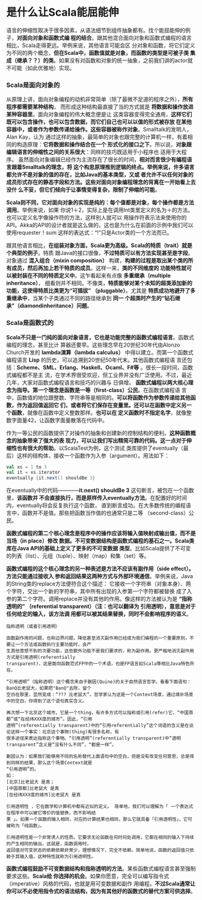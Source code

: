 是什么让Scala能屈能伸
================================================================================
语言的伸缩性取决于很多因素，从语法细节到组件抽象都有。找个能屈能伸的例子，**对面向对象和函数式编
程的结合**。跟其他混合面向对象和函数式编程的语言相比，Scala走得更远。举例来说，其他语言可能会区
分对象和函数，将它们定义为不同的两个概念，**但在Scala中，函数值就是对象，而函数的类型是可被子类
集成（继承？？）的类**。如果没有对函数和对象的统一抽象，之前我们讲的actor就不可能（如此优雅地）实现。

### Scala是面向对象的
从原理上讲，面向对象编程的动机非常简单（除了最微不足道的程序之外），**所有程序都需要某种结构**，
而形成这种结构最直接了当的方式就是 **将数据和操作放进某种容器里**。面向对象编程的伟大概念便是让
这类容器变得完全通用，**这样它们既可以包含操作，也可以包含数据，而它们自己也可以以值的形式被存放
在某他容器中，或者作为参数传递给操作。这些容器被称作对象**。Smalltalk的发明人，Alan Kay，认为
通过这样的抽象，最简单的对象也跟完整的计算机一样，有着相同的构造原理：**它将数据和操作结合在一个
形式化的接口之下**。所以说，**对象跟编辑语言的伸缩性之间的关系很大**：同样的技巧既适用于小程序也
适用于大程序。
虽然面向对象编辑已经作为主流存在了很长的时间，**相对而言很少有编程语言跟着Smalltalk的理念，将
这个构思原理推到逻辑的终点。举例来说，许多语言都允许不是对象的值的存在，比如Java的基本类型，又或
者允许不以任何对象的成员形式存在的静态字段和方法。这些对面向对象编程理念的背离在一开始看上去没什
么不妥，但它们倾向于让事情变得复杂，限制了伸缩的可能**。

**Scala则不同，它对面向对象的实现是纯的：每个值都是对象，每个操作都是方法调用**。举例来说，如果
你说1＋2，实际上是在调用Int类里定义的名为＋的方法。也可以定义名字像操作符的方法，这样别人就可以
用操作符表示法来使用你的API。Akka的API的设计者就是这么做的，这也是为什么在前面的示例中我们可以
使用requester！sum 这样的表达式：“!”只是Actor类的一个方法而已。

跟其他语言相比，**在组装对象方面，Scala更为高级。Scala的特质（trait）就是个典型的例子**。特质
跟Java的接口很像，**不过特质可以有方法实现甚至是字段**。对象通过 **混入组合（mixin composition）**
构建，**构建的过程是取出某个类的所有成员，然后再加上若干特质的成员**。这样一来，**类的不同维度的
功能特性就可以被封装在不同的特质定义中**。这乍看起来有点像 **多重继承（multiple inheritance）**，
细看则并不相同。不像类，**特质能够对某个未知的超类添加新的功能，这使得特质比类更为“可插拔”
（pluggable）**。尤其是 **特质成功地避开了多重继承中**，当某个子类通过不同的路径继承到 **同一
个超类时产生的“钻石继承”（diamondinheritance）问题**。

### Scala是函数式的
**Scala不只是一门纯的面向对象语言，它也是功能完整的函数式编程语言**。函数式编程的理念，甚至比计
算器还要早。这些理念早在20世纪30年代由Alonzo Church开发的 **lambda演算（lambda calculus）**
中得以建立。而第一个函数式编程语言 **Lisp** 的历史，可以追溯到20世纪50年代末。其他函数式编程语
言还包括：**Scheme、SML、Erlang、Haskell、Ocaml、F#等** 。很长一段时间，函数式编程都不是主
流，在学术界很受欢迎，但工业界并没有广泛使用。不过，最近几年，大家对函数式编程语言和技巧的兴趣与
日俱增。
**函数式编程以两大核心理念为指导。第一个理念是函数是一等（first-class）公民**。在函数式编程语
言中，函数值的地位跟整数、字符串等是相同的。**可以将函数作为参数传递给其他函数，作为返回值返回它
们，或者将它们保存在变量里。还可以在函数中定义另一个函数**，就像在函数中定义整数那样。**也可以在
定义函数时不指定名字**，就像整数字面量42，让函数字面量散落在代码中。

作为一等公民的函数提供了对操作的抽象和创建新的控制结构的便利。**这种函数概念的抽象带来了强大的表
现力，可以让我们写出精简可靠的代码。这一点对于伸缩性也有很大的帮助**。以ScalaTest为例，这个测试
类库提供了eventually（最后）这样的结构体，接收一个函数作为入参（argument）。用法如下：
```scala
val xs = 1 to 3
val it = xs.iterator
eventually {it.next() shouldBe 3}
```
在eventually中的代码————**it.next() shouldBe 3** 这句断言，被包在一个函数里，**该函数并
不会直接执行，而是原样传入eventually方法**。在配置好的时间内，eventually将会反复执行这个函数，
直到断言成功。在大多数传统的编程语言中，函数并不是值。那些把函数当作值的也通常只是二等
（second-class）公民。

**函数式编程的第二个核心理念是程序中的操作应该将输入值映射成输出值，而不是当场（in place）修改
数据。不可变数据结构是函数式编程的基石之一。Scala类库在Java API的基础上定义了更多的不可变数据
类型**。比如Scala提供了不可变的列表（list）、元组（tuple）、映射（map）和集（set）等。

**函数式编程的这个核心理念的另一种表述是方法不应该有副作用（side effect）。方法只能通过接收入
参和返回结果这两种方式与外部环境通信**。举例来说，Java的String类的replace方法便符合这个描述：
它接收一个字符串（对象本身）、两个字符，交出一个新的字符串，其中所有出现的入参第一个字符都被替换
成了入参的第二个字符。调用replace并没有其他的作用。像这样的方法被认为是 **“指称透明的”
（referential transparent）（注：也可以翻译为 引用透明），意思是对于任何给定的输入，该方法调
用都可以被其结果替换，同时不会影响程序的语义**。
```
指称透明（或者引用透明）

函数副作用的问题，也称边界问题，降低甚至消灭副作用已经成为我们编程的一个重要原则，不要让一个方法或函数执行主要功能时，会产
生其他意想不到的次要功能，这些额外功能不是我们要求的，称为副作用。更严格地消灭副作用方式是引用透明(referentially
transparent)，这是面向函数范式FP中的一个术语，也是FP语言如Scala等相比Java特色所在。

“引用透明”（指称透明）这个概念来自于蒯因(Quine)的关于自然语言哲学。看看下面语句：BanQ比老鼠大，如果把"BanQ"去除，留个
空白在那里，显然变成：“??? 比老鼠大”。哲学家认为这是一个Context场景，通过填补场景中的空白，你得到了这个语句真实含义。

再次想一下北京这个城市，它是一个thing，有许多方式可以指称或引用(refer)它，“中国首都”或“在经纬XXX度的城市”。因此，“引用
透明”(referentially transparent)中的“引用referentially”这个词语的含义是在谈论这样一个事实：北京这个事物(thing)有很多名称，有
很多途径来表达指称这个事物。“引用透明”(referentially transparent)中“透明transparent”含义是“没有什么不同”，“都是一样”。

蒯因认为：如果我们能够用不同的名称替代上面语句中的空白，但是没有改变任何意思，总是得到同样的结果，那么这个场景Context就是
“引用透明”的。
如：
[北京]比老鼠大 是真；
[中国首都]比老鼠大 是真
[在经纬XXX度的城市]比老鼠大 是真

引用透明性 ，它在数学和计算机中都有近似的定义。 简单地，我们可以理解为「 一个表达式在程序中可以被它等价的值替换，而不影响结
果 」。如果一个函数的输入相同，对应的计算结果也相同，那么它就具备「引用透明性」，它可被称为「纯函数」。

引用透明性是一个非常诱人的性质。它要求无论函数在何时何处调用，它都在相同的输入下持续的产生相同的输出。这就是，函数调用时，
返回值对可变状态的依赖依赖非常少，理想情况下，完全不依赖。简单地说，函数的返回值只依赖于其输入值，这种特性就称为引用透明性。
```

**函数式编程鼓励不可变数据结构和指称透明的方法**。某些函数式编程语言甚至强制要求这些。**Scala给
你选择的机会**。如果你愿意，完全可以编写指令式（imperative）风格的代码，也就是用可变数据和副作
用编程。**不过Scala通常让你可以不必使用指令式的语法结构，因为有其他好的函数式的替代方案可供选择**。
